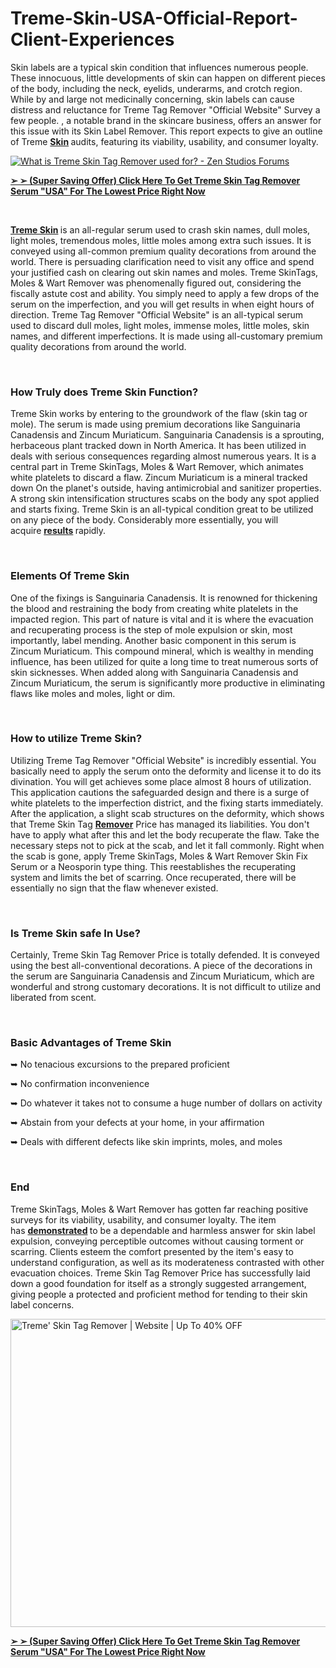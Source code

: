 # Treme-Skin-USA-Official-Report-Client-Experiences
<p align="left">Skin labels are a typical skin condition that influences numerous people. These innocuous, little developments of skin can happen on different pieces of the body, including the neck, eyelids, underarms, and crotch region. While by and large not medicinally concerning, skin labels can cause distress and reluctance for Treme Tag Remover "Official Website" Survey a few people. , a notable brand in the skincare business, offers an answer for this issue with its Skin Label Remover. This report expects to give an outline of Treme&nbsp;<strong><a href="https://tremetagremover.com/">Skin</a>&nbsp;</strong>audits, featuring its viability, usability, and consumer loyalty.</p>
<p align="left"><a href="https://tremeskintagremover.com/go/order/"><img src="https://cdn.prod.website-files.com/677a9c15c1f78dc62f4c0325/677a9ce43e354eaf7160f1bf_6748035e6b7689b97b1936c0_Treme%252520Skin%252520Tag%252520Remover%2525202.jpeg" alt="What is Treme Skin Tag Remover used for? - Zen Studios Forums" border="0" /></a></p>
<p align="left"><strong><a href="https://tremeskintagremover.com/go/order/"><u>➢ ➢ (Super Saving Offer) Click Here To Get Treme Skin Tag Remover Serum "USA" For The Lowest Price Right Now</u></a></strong></p>
<p align="left">&nbsp;</p>
<p align="left"><strong><a href="https://tremeskintagremover.com/">Treme Skin</a>&nbsp;</strong>is an all-regular serum used to crash skin names, dull moles, light moles, tremendous moles, little moles among extra such issues. It is conveyed using all-common premium quality decorations from around the world. There is persuading clarification need to visit any office and spend your justified cash on clearing out skin names and moles. Treme SkinTags, Moles &amp; Wart Remover was phenomenally figured out, considering the fiscally astute cost and ability. You simply need to apply a few drops of the serum on the imperfection, and you will get results in when eight hours of direction. Treme Tag Remover "Official Website" is an all-typical serum used to discard dull moles, light moles, immense moles, little moles, skin names, and different imperfections. It is made using all-customary premium quality decorations from around the world.</p>
<p align="left">&nbsp;</p>
<h3 align="left"><strong>How Truly does Treme Skin Function?</strong></h3>
<p align="left">Treme Skin works by entering to the groundwork of the flaw (skin tag or mole). The serum is made using premium decorations like Sanguinaria Canadensis and Zincum Muriaticum. Sanguinaria Canadensis is a sprouting, herbaceous plant tracked down in North America. It has been utilized in deals with serious consequences regarding almost numerous years. It is a central part in Treme SkinTags, Moles &amp; Wart Remover, which animates white platelets to discard a flaw. Zincum Muriaticum is a mineral tracked down On the planet's outside, having antimicrobial and sanitizer properties. A strong skin intensification structures scabs on the body any spot applied and starts fixing. Treme Skin is an all-typical condition great to be utilized on any piece of the body. Considerably more essentially, you will acquire&nbsp;<strong><a href="https://ciaohealthcbd.com/">results</a>&nbsp;</strong>rapidly.</p>
<p align="left">&nbsp;</p>
<h3 align="left"><strong>Elements Of Treme Skin</strong></h3>
<p align="left">One of the fixings is Sanguinaria Canadensis. It is renowned for thickening the blood and restraining the body from creating white platelets in the impacted region. This part of nature is vital and it is where the evacuation and recuperating process is the step of mole expulsion or skin, most importantly, label mending. Another basic component in this serum is Zincum Muriaticum. This compound mineral, which is wealthy in mending influence, has been utilized for quite a long time to treat numerous sorts of skin sicknesses. When added along with Sanguinaria Canadensis and Zincum Muriaticum, the serum is significantly more productive in eliminating flaws like moles and moles, light or dim.</p>
<p align="left">&nbsp;</p>
<h3 align="left"><strong>How to utilize Treme Skin?</strong></h3>
<p align="left">Utilizing Treme Tag Remover "Official Website" is incredibly essential. You basically need to apply the serum onto the deformity and license it to do its divination. You will get achieves some place almost 8 hours of utilization. This application cautions the safeguarded design and there is a surge of white platelets to the imperfection district, and the fixing starts immediately. After the application, a slight scab structures on the deformity, which shows that Treme Skin Tag&nbsp;<strong><a href="https://glyco-forte.com/">Remover</a></strong>&nbsp;Price has managed its liabilities. You don't have to apply what after this and let the body recuperate the flaw. Take the necessary steps not to pick at the scab, and let it fall commonly. Right when the scab is gone, apply Treme SkinTags, Moles &amp; Wart Remover Skin Fix Serum or a Neosporin type thing. This reestablishes the recuperating system and limits the bet of scarring. Once recuperated, there will be essentially no sign that the flaw whenever existed.</p>
<p align="left">&nbsp;</p>
<h3 align="left"><strong>Is Treme Skin safe In Use?</strong></h3>
<p align="left">Certainly, Treme Skin Tag Remover Price is totally defended. It is conveyed using the best all-conventional decorations. A piece of the decorations in the serum are Sanguinaria Canadensis and Zincum Muriaticum, which are wonderful and strong customary decorations. It is not difficult to utilize and liberated from scent.</p>
<p align="left">&nbsp;</p>
<h3 align="left"><strong>Basic Advantages of Treme Skin</strong></h3>
<p align="left">➥ No tenacious excursions to the prepared proficient</p>
<p align="left">➥ No confirmation inconvenience</p>
<p align="left">➥ Do whatever it takes not to consume a huge number of dollars on activity</p>
<p align="left">➥ Abstain from your defects at your home, in your affirmation</p>
<p align="left">➥ Deals with different defects like skin imprints, moles, and moles</p>
<p align="left">&nbsp;</p>
<h3 align="left"><strong>End</strong></h3>
<p align="left">Treme SkinTags, Moles &amp; Wart Remover has gotten far reaching positive surveys for its viability, usability, and consumer loyalty. The item has&nbsp;<strong><a href="https://glucopeakketo.com/">demonstrated</a>&nbsp;</strong>to be a dependable and harmless answer for skin label expulsion, conveying perceptible outcomes without causing torment or scarring. Clients esteem the comfort presented by the item's easy to understand configuration, as well as its moderateness contrasted with other evacuation choices. Treme Skin Tag Remover Price has successfully laid down a good foundation for itself as a strongly suggested arrangement, giving people a protected and proficient method for tending to their skin label concerns.</p>
<p align="left"><a href="https://tremeskintagremover.com/go/order/"><img src="https://cdn.prod.website-files.com/677a9c15c1f78dc62f4c0325/677a9ce432efbfd321febf64_treme-skincare-tag-remover.webp" alt="Treme' Skin Tag Remover | Website | Up To 40% OFF" width="895" height="493" border="0" /></a></p>
<p align="left"><strong><a href="https://tremeskintagremover.com/go/order/"><u>➢ ➢ (Super Saving Offer) Click Here To Get Treme Skin Tag Remover Serum "USA" For The Lowest Price Right Now</u></a></strong></p>
